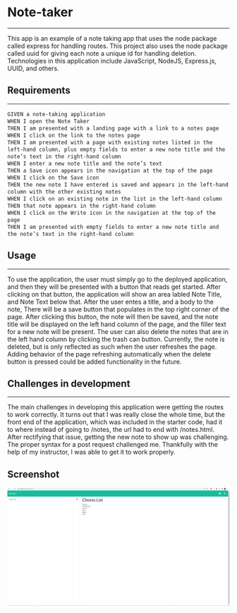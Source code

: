 # Note-taker
________________________________________________________________
This app is an example of a note taking app that uses the node package called express for handling routes. This project also uses the node package called uuid for giving each note a unique id for handling deletion. Technologies in this application include JavaScript, NodeJS, Express.js, UUID, and others. 

## Requirements
________________________________________________________________
```
GIVEN a note-taking application
WHEN I open the Note Taker
THEN I am presented with a landing page with a link to a notes page
WHEN I click on the link to the notes page
THEN I am presented with a page with existing notes listed in the left-hand column, plus empty fields to enter a new note title and the note’s text in the right-hand column
WHEN I enter a new note title and the note’s text
THEN a Save icon appears in the navigation at the top of the page
WHEN I click on the Save icon
THEN the new note I have entered is saved and appears in the left-hand column with the other existing notes
WHEN I click on an existing note in the list in the left-hand column
THEN that note appears in the right-hand column
WHEN I click on the Write icon in the navigation at the top of the page
THEN I am presented with empty fields to enter a new note title and the note’s text in the right-hand column
```

## Usage
________________________________________________________________
To use the application, the user must simply go to the deployed application, and then they will be presented with a button that reads get started. After clicking on that button, the application will show an area labled Note Title, and Note Text below that. After the user entes a title, and a body to the note, There will be a save button that populates in the top right corner of the page. After clicking this button, the note will then be saved, and the note title will be displayed on the left hand column of the page, and the filler text for a new note will be present. The user can also delete the notes that are in the left hand column by clicking the trash can button. Currently, the note is deleted, but is only reflected as such when the user refreshes the page. Adding behavior of the page refreshing automatically when the delete button is pressed could be added functionality in the future.  

## Challenges in development
________________________________________________________________
The main challenges in developing this application were getting the routes to work correctly. It turns out that I was really close the whole time, but the front end of the application, which was included in the starter code, had it to where instead of going to /notes, the url had to end with /notes.html. After rectifying that issue, getting the new note to show up was challenging. The proper syntax for a post request challenged me. Thankfully with the help of my instructor, I was able to get it to work properly. 

## Screenshot
![Screenshot](./assets/screenshot.png)

